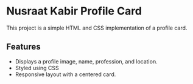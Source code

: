 # Nusraat Kabir Profile Card

This project is a simple HTML and CSS implementation of a profile card. 

## Features

- Displays a profile image, name, profession, and location.
- Styled using CSS
- Responsive layout with a centered card.
